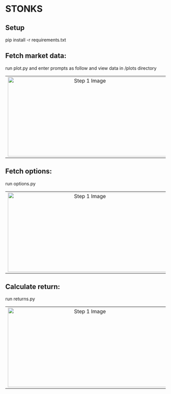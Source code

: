 # STONKS

## Setup
pip install -r requirements.txt

## Fetch market data:
run plot.py and enter prompts as follow and view data in /plots directory

<table>
  <tr>
    <td align="center">
      <img src="https://github.com/user-attachments/assets/4a142af6-c7b3-466c-9c6d-80c8f918d6c3" width="500" height="250" alt="Step 1 Image">
    </td>
    <td align="center">
      <img src="https://github.com/user-attachments/assets/5a30cffd-b2c5-407c-bddb-690256bb8332" width="500" height="250" alt="Step 2 Image">
    </td>
  </tr>
</table>

## Fetch options:
run options.py

<table>
  <tr>
    <td align="center">
      <img src="https://github.com/user-attachments/assets/9f0f4c6f-24b8-418e-8039-4b0ff4016f5f" width="500" height="250" alt="Step 1 Image">
    </td>
    <td align="center">
      <img src="https://github.com/user-attachments/assets/8698eec3-d888-4883-9235-e19f78762d5e" width="500" height="250" alt="Step 2 Image">
    </td>
  </tr>
</table>


## Calculate return:
run returns.py

<table>
  <tr>
    <td align="center">
      <img src="https://github.com/user-attachments/assets/63c64704-a13d-4afe-9499-b6a987ba0ef2" width="500" height="250" alt="Step 1 Image">
    </td>
    <td align="center">
      <img src="https://github.com/user-attachments/assets/1d972d7d-e6f5-4889-aae7-db0ad480d90f" width="500" height="250" alt="Step 2 Image">
    </td>
  </tr>
</table>
